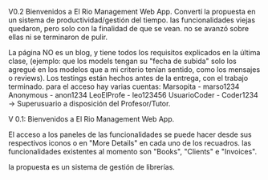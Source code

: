 V0.2 Bienvenidos a El Rio Management Web App.
Convertí la propuesta en un sistema de productividad/gestión del tiempo. las funcionalidades viejas quedaron,
pero solo con la finalidad de que se vean. no se avanzó sobre ellas ni se terminaron de pulir.

La página NO es un blog, y tiene todos los requisitos explicados en la última clase, (ejemplo: que los models
tengan su "fecha de subida" solo los agregué en los modelos que a mi criterio tenían sentido, como los mensajes 
o reviews). Los testings están hechos antes de la entrega, con el trabajo terminado.
para el acceso hay varias cuentas:
Marsopita - marso1234
Anonymous - anon1234
LeoElProfe - leo123456
UsuarioCoder - Coder1234 -> Superusuario a disposición del Profesor/Tutor.




V 0.1: Bienvenidos a El Rio Management Web App.

El acceso a los paneles de las funcionalidades se puede hacer desde sus respectivos iconos o en "More Details" en cada
uno de los recuadros.
las funcionalidades existentes al momento son "Books", "Clients" e "Invoices".

la propuesta es un sistema de gestión de librerías.


